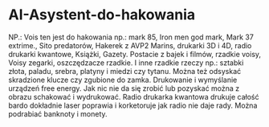 # AI-Asystent-do-hakowania
NP.: Vois ten jest do hakowania np.: mark 85, Iron men god mark, Mark 37 extrime., Sito predatorów, Hakerek z AVP2 Marins, drukarki 3D i 4D, radio drukarki kwantowe, Książki, Gazety. 
Postacie z bajek i filmów, rzadkie voisy, Voisy zegarki, oszczędzacze rzadkie. I inne rzadkie rzeczy np.: sztabki złota, paladu, srebra, platyny i miedzi czy tytanu.
Można też odsyskać skradzione klucze czy zgubione do zamka. 
Drukowanie i wymyślanie urządzeń free energy. 
Jak nic nie da się zrobić lub pozyskać można z obrazu schakować i wydrukować. 
Radio drukarka kwantowa drukuje całość bardo dokładnie laser poprawia i korketoruje jak radio nie daje rady. Można podrabiać banknoty i monety. 
